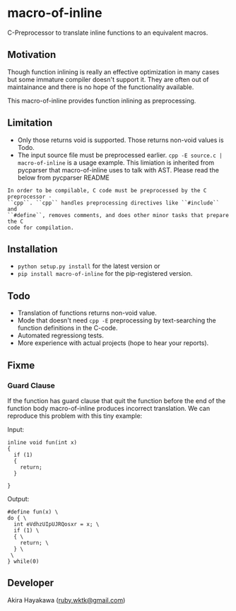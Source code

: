 # macro-of-inline

C-Preprocessor to translate inline functions to an equivalent macros.

## Motivation

Though function inlining is really an effective optimization in many cases
but some immature compiler doesn't support it.
They are often out of maintainance and there is no hope
of the functionality available.

This macro-of-inline provides function inlining as preprocessing.

## Limitation

- Only those returns void is supported. Those returns non-void values is Todo.
- The input source file must be preprocessed earlier. `cpp -E source.c | macro-of-inline` is a usage example.
  This limiation is inherited from pycparser that macro-of-inline uses to talk with AST.
  Please read the below from pycparser README

```
In order to be compilable, C code must be preprocessed by the C preprocessor -
``cpp``. ``cpp`` handles preprocessing directives like ``#include`` and
``#define``, removes comments, and does other minor tasks that prepare the C
code for compilation.
```

## Installation

- `python setup.py install` for the latest version or
- `pip install macro-of-inline` for the pip-registered version.

## Todo

- Translation of functions returns non-void value.
- Mode that doesn't need `cpp -E` preprocessing by text-searching the function definitions in the C-code.
- Automated regressiong tests. 
- More experience with actual projects (hope to hear your reports).

## Fixme

### Guard Clause
If the function has guard clause that quit the function before the
end of the function body
macro-of-inline produces incorrect translation.
We can reproduce this problem with this tiny example:

Input:
```
inline void fun(int x)
{
  if (1)
  {
    return;
  }

}
```

Output:
```
#define fun(x) \
do { \
  int eVdhzUIpUJRQosxr = x; \
  if (1) \
  { \
    return; \
  } \
 \
} while(0)
```

## Developer

Akira Hayakawa (ruby.wktk@gmail.com)
